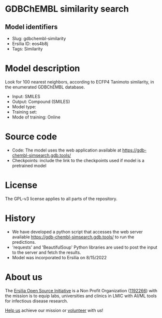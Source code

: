 # GDBChEMBL similarity search
## Model identifiers
- Slug: gdbchembl-similarity
- Ersilia ID: eos4b8j
- Tags: Similarity

# Model description
Look for 100 nearest neighbors, according to ECFP4 Tanimoto similarity, in the enumerated GDBChEMBL database.
- Input: SMILES
- Output: Compound (SMILES)
- Model type: 
- Training set: 
- Mode of training: Online

# Source code
- Code: The model uses the web application available at https://gdb-chembl-simsearch.gdb.tools/
- Checkpoints: include the link to the checkpoints used if model is a pretrained model

# License
The GPL-v3 license applies to all parts of the repository.

# History 
- We have developed a python script that accesses the web server available https://gdb-chembl-simsearch.gdb.tools/ to run the predictions.
- 'requests' and 'BeautifulSoup' Python libraries are used to post the input to the server and fetch the results. 
- Model was incorporated to Ersilia on 8/15/2022

# About us
The [Ersilia Open Source Initiative](https://ersilia.io) is a Non Profit Organization ([1192266](https://register-of-charities.charitycommission.gov.uk/charity-search/-/charity-details/5170657/full-print)) with the mission is to equip labs, universities and clinics in LMIC with AI/ML tools for infectious disease research.

[Help us](https://www.ersilia.io/donate) achieve our mission or [volunteer](https://www.ersilia.io/volunteer) with us!
